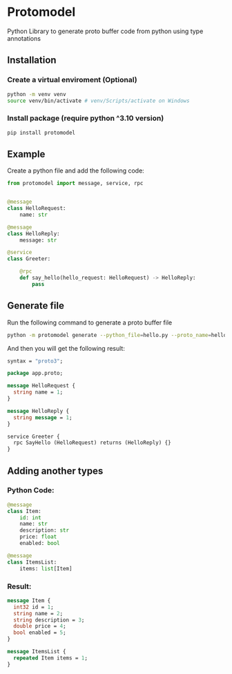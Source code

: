 

# Protomodel
Python Library to generate proto buffer code from python using type annotations

## Installation
### Create a virtual enviroment (Optional)
```bash
python -m venv venv
source venv/bin/activate # venv/Scripts/activate on Windows
```
### Install package (require python ^3.10 version)
```bash
pip install protomodel
```
## Example
Create a python file and add the following code:
```python
from protomodel import message, service, rpc


@message
class HelloRequest:
    name: str

@message
class HelloReply:
    message: str

@service
class Greeter:

    @rpc
    def say_hello(hello_request: HelloRequest) -> HelloReply:
        pass

```

## Generate file

Run the following command to generate a proto buffer file
```bash
python -m protomodel generate --python_file=hello.py --proto_name=hello.proto
```


And then you will get the following result:
```proto
syntax = "proto3";

package app.proto;

message HelloRequest {
  string name = 1;
}

message HelloReply {
  string message = 1;
}

service Greeter {
  rpc SayHello (HelloRequest) returns (HelloReply) {}
}
```

## Adding another types
### Python Code:
```python
@message
class Item:
    id: int
    name: str
    description: str
    price: float
    enabled: bool

@message
class ItemsList:
    items: list[Item]
```

### Result:
```proto
message Item {
  int32 id = 1;
  string name = 2;
  string description = 3;
  double price = 4;
  bool enabled = 5;
}

message ItemsList {
  repeated Item items = 1;
}
```